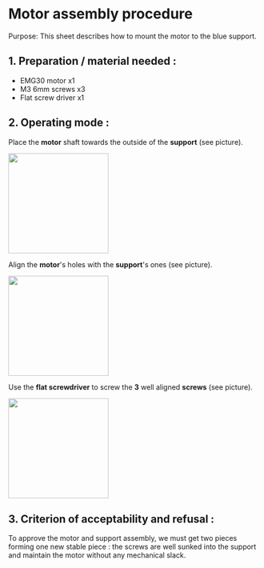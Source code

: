 


# Motor assembly procedure 

Purpose: This sheet describes how to mount the motor to the blue support.

## 1. Preparation / material needed :

- EMG30 motor x1     
- M3 6mm  screws x3   
- Flat screw driver x1

## 2. Operating mode :

Place the **motor** shaft towards the outside of the **support** (see picture).

<img src="https://user-images.githubusercontent.com/47211507/53947003-2f6e3f00-40c5-11e9-93d8-94144b4c1c36.jpg" width="200px"/>


Align the **motor**'s holes with the **support**'s ones (see picture).

<img src="https://user-images.githubusercontent.com/47211507/53946920-064dae80-40c5-11e9-86fb-58a69ac47c39.jpg" width="200px"/>


Use the **flat screwdriver** to screw the **3** well aligned **screws** (see picture).

<img src="https://user-images.githubusercontent.com/47211507/53947072-56c50c00-40c5-11e9-9b3d-a2be9e1c85ed.jpg" width="200px"/>


## 3. Criterion of acceptability and refusal :

To approve the motor and support assembly, we must get two pieces forming one new stable piece : the screws are well sunked into the support and maintain the motor without any mechanical slack.









